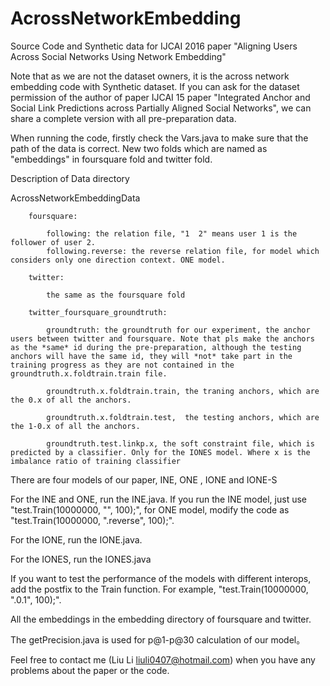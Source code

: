 # AcrossNetworkEmbedding
Source Code and Synthetic data for IJCAI 2016 paper "Aligning Users Across Social Networks Using Network Embedding"

Note that as we are not the dataset owners, it is the across network embedding code with Synthetic dataset. If you can ask for the dataset permission of the author of paper IJCAI 15 paper "Integrated Anchor and Social Link Predictions across Partially Aligned Social Networks", we can share a complete version with all pre-preparation data.

When running the code, firstly check the Vars.java to make sure that the path of the data is correct.  New two folds which are named as "embeddings" in foursquare fold and twitter fold.

Description of Data directory

   AcrossNetworkEmbeddingData
   
   		foursquare:
   		
   			following: the relation file, "1  2" means user 1 is the follower of user 2.  			   			
   			following.reverse: the reverse relation file, for model which considers only one direction context. ONE model.
   			
   		twitter:
   		
   			the same as the foursquare fold
   			
   		twitter_foursquare_groundtruth:
   		
   			groundtruth: the groundtruth for our experiment, the anchor users between twitter and foursquare. Note that pls make the anchors as the *same* id during the pre-preparation, although the testing anchors will have the same id, they will *not* take part in the training progress as they are not contained in the groundtruth.x.foldtrain.train file.	
   			
   			groundtruth.x.foldtrain.train, the traning anchors, which are the 0.x of all the anchors.
   			
   			groundtruth.x.foldtrain.test,  the testing anchors, which are the 1-0.x of all the anchors.
   			
   			groundtruth.test.linkp.x, the soft constraint file, which is predicted by a classifier. Only for the IONES model. Where x is the imbalance ratio of training classifier
   			

There are four models of our paper, INE, ONE , IONE and IONE-S

For the INE and ONE, run the INE.java. If you run the INE model, just use "test.Train(10000000, "", 100);", for ONE model,
modify the code as "test.Train(10000000, ".reverse", 100);".

For the IONE, run the IONE.java.

For the IONES, run the IONES.java

If you want to test the performance of the models with different interops, add the postfix to the Train function. For example,
"test.Train(10000000, ".0.1", 100);".

All the embeddings in the embedding directory of foursquare and twitter.

The getPrecision.java is used for p@1-p@30 calculation of our model。

Feel free to contact me (Liu Li liuli0407@hotmail.com) when you have any problems about the paper or the code. 
